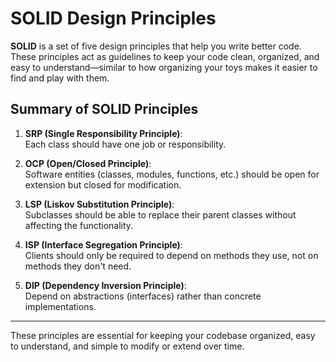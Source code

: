 ﻿# SOLID Design Principles

**SOLID** is a set of five design principles that help you write better code. These principles act as guidelines to keep your code clean, organized, and easy to understand—similar to how organizing your toys makes it easier to find and play with them.

## Summary of SOLID Principles

1. **SRP (Single Responsibility Principle)**:  
   Each class should have one job or responsibility.

2. **OCP (Open/Closed Principle)**:  
   Software entities (classes, modules, functions, etc.) should be open for extension but closed for modification.

3. **LSP (Liskov Substitution Principle)**:  
   Subclasses should be able to replace their parent classes without affecting the functionality.

4. **ISP (Interface Segregation Principle)**:  
   Clients should only be required to depend on methods they use, not on methods they don't need.

5. **DIP (Dependency Inversion Principle)**:  
   Depend on abstractions (interfaces) rather than concrete implementations.

---

These principles are essential for keeping your codebase organized, easy to understand, and simple to modify or extend over time.
